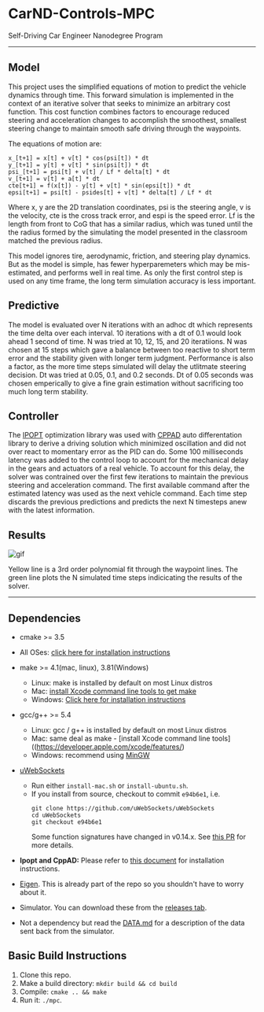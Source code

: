 # CarND-Controls-MPC
Self-Driving Car Engineer Nanodegree Program

---
## Model

This project uses the simplified equations of motion to predict the vehicle dynamics through time. This forward simulation is implemented in the context of an iterative solver that seeks to minimize an arbitrary cost function. This cost function combines factors to encourage reduced steering and acceleration changes to accomplish the smoothest, smallest steering change to maintain smooth safe driving through the waypoints.

The equations of motion are:

```
x_[t+1] = x[t] + v[t] * cos(psi[t]) * dt
y_[t+1] = y[t] + v[t] * sin(psi[t]) * dt
psi_[t+1] = psi[t] + v[t] / Lf * delta[t] * dt
v_[t+1] = v[t] + a[t] * dt
cte[t+1] = f(x[t]) - y[t] + v[t] * sin(epsi[t]) * dt
epsi[t+1] = psi[t] - psides[t] + v[t] * delta[t] / Lf * dt
```

Where x, y are the 2D translation coordinates, psi is the steering angle, v is the velocity, cte is the cross track error, and espi is the speed error.
Lf is the length from front to CoG that has a similar radius, which was tuned until the the radius formed by the simulating the model presented in the classroom matched the previous radius.

This model ignores tire, aerodynamic, friction, and steering play dynamics. But as the model is simple, has fewer hyperparemeters which may be mis-estimated, and performs well in real time. As only the first control step is used on any time frame, the long term simulation accuracy is less important.

## Predictive

The model is evaluated over N iterations with an adhoc dt which represents the time delta over each interval. 10 iterations with a dt of 0.1 would look ahead 1 second of time. N was tried at 10, 12, 15, and 20 iteratiions. N was chosen at 15 steps which gave a balance between too reactive to short term error and the stability given with longer term judgment. Performance is also a factor, as the more time steps simulated will delay the utlitmate steering decision. Dt was tried at 0.05, 0.1, and 0.2 seconds. Dt of 0.05 seconds was chosen emperically to give a fine grain estimation without sacrificing too much long term stability.


## Controller

The [IPOPT](https://www.coin-or.org/download/source/Ipopt/Ipopt-3.12.7.zip) optimization library was used with [CPPAD](https://www.coin-or.org/CppAD/) auto differentation library to derive a driving solution which minimized oscillation and did not over react to momentary error as the PID can do. Some 100 milliseconds latency was added to the control loop to account for the mechanical delay in the gears and actuators of a real vehicle. To account for this delay, the solver was contrained over the first few iterations to maintain the previous steering and acceleration command. The first available command after the estimated latency was used as the next vehicle command. Each time step discards the previous predictions and predicts the next N timesteps anew with the latest information.

## Results

![gif](mpc_results.gif)

Yellow line is a 3rd order polynomial fit through the waypoint lines. The green line plots the N simulated time steps indicicating the results of the solver.

----


## Dependencies

* cmake >= 3.5
 * All OSes: [click here for installation instructions](https://cmake.org/install/)
* make >= 4.1(mac, linux), 3.81(Windows)
  * Linux: make is installed by default on most Linux distros
  * Mac: [install Xcode command line tools to get make](https://developer.apple.com/xcode/features/)
  * Windows: [Click here for installation instructions](http://gnuwin32.sourceforge.net/packages/make.htm)
* gcc/g++ >= 5.4
  * Linux: gcc / g++ is installed by default on most Linux distros
  * Mac: same deal as make - [install Xcode command line tools]((https://developer.apple.com/xcode/features/)
  * Windows: recommend using [MinGW](http://www.mingw.org/)
* [uWebSockets](https://github.com/uWebSockets/uWebSockets)
  * Run either `install-mac.sh` or `install-ubuntu.sh`.
  * If you install from source, checkout to commit `e94b6e1`, i.e.
    ```
    git clone https://github.com/uWebSockets/uWebSockets
    cd uWebSockets
    git checkout e94b6e1
    ```
    Some function signatures have changed in v0.14.x. See [this PR](https://github.com/udacity/CarND-MPC-Project/pull/3) for more details.

* **Ipopt and CppAD:** Please refer to [this document](https://github.com/udacity/CarND-MPC-Project/blob/master/install_Ipopt_CppAD.md) for installation instructions.
* [Eigen](http://eigen.tuxfamily.org/index.php?title=Main_Page). This is already part of the repo so you shouldn't have to worry about it.
* Simulator. You can download these from the [releases tab](https://github.com/udacity/self-driving-car-sim/releases).
* Not a dependency but read the [DATA.md](./DATA.md) for a description of the data sent back from the simulator.


## Basic Build Instructions

1. Clone this repo.
2. Make a build directory: `mkdir build && cd build`
3. Compile: `cmake .. && make`
4. Run it: `./mpc`.

